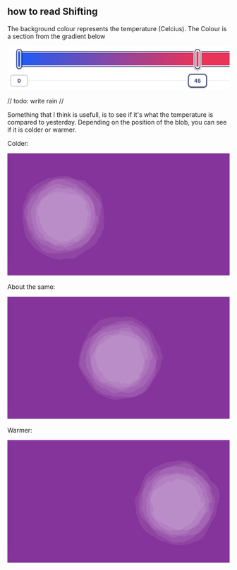 
## how to read Shifting

The background colour represents the temperature (Celcius). The Colour is a section from the gradient below

![gradient](./images/bg-gradient.png "gradient")

// todo: write rain //

Something that I think is usefull, is to see if it's what the temperature is compared to yesterday.
Depending on the position of the blob, you can see if it is colder or warmer.

Colder:

![left](./images/cold.png "cold")

About the same:

![mid](./images/mid.png "about the same")

Warmer:

![right](./images/hot.png "warmer")
